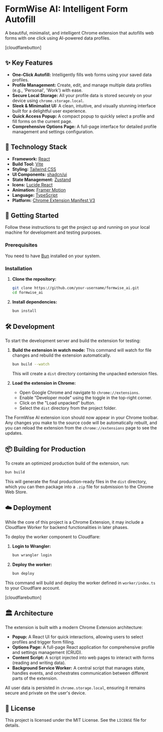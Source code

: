 # FormWise AI: Intelligent Form Autofill

A beautiful, minimalist, and intelligent Chrome extension that autofills web forms with one click using AI-powered data profiles.

[cloudflarebutton]

## ✨ Key Features

-   **One-Click Autofill:** Intelligently fills web forms using your saved data profiles.
-   **Profile Management:** Create, edit, and manage multiple data profiles (e.g., 'Personal', 'Work') with ease.
-   **Secure Local Storage:** All your profile data is stored securely on your device using `chrome.storage.local`.
-   **Sleek & Minimalist UI:** A clean, intuitive, and visually stunning interface built for a delightful user experience.
-   **Quick Access Popup:** A compact popup to quickly select a profile and fill forms on the current page.
-   **Comprehensive Options Page:** A full-page interface for detailed profile management and settings configuration.

## 🚀 Technology Stack

-   **Framework:** [React](https://react.dev/)
-   **Build Tool:** [Vite](https://vitejs.dev/)
-   **Styling:** [Tailwind CSS](https://tailwindcss.com/)
-   **UI Components:** [shadcn/ui](https://ui.shadcn.com/)
-   **State Management:** [Zustand](https://zustand-demo.pmnd.rs/)
-   **Icons:** [Lucide React](https://lucide.dev/)
-   **Animation:** [Framer Motion](https://www.framer.com/motion/)
-   **Language:** [TypeScript](https://www.typescriptlang.org/)
-   **Platform:** [Chrome Extension Manifest V3](https://developer.chrome.com/docs/extensions/mv3/)

## 🔧 Getting Started

Follow these instructions to get the project up and running on your local machine for development and testing purposes.

### Prerequisites

You need to have [Bun](https://bun.sh/) installed on your system.

### Installation

1.  **Clone the repository:**
    ```bash
    git clone https://github.com/your-username/formwise_ai.git
    cd formwise_ai
    ```

2.  **Install dependencies:**
    ```bash
    bun install
    ```

## 🛠️ Development

To start the development server and build the extension for testing:

1.  **Build the extension in watch mode:**
    This command will watch for file changes and rebuild the extension automatically.
    ```bash
    bun build --watch
    ```
    This will create a `dist` directory containing the unpacked extension files.

2.  **Load the extension in Chrome:**
    -   Open Google Chrome and navigate to `chrome://extensions`.
    -   Enable "Developer mode" using the toggle in the top-right corner.
    -   Click on the "Load unpacked" button.
    -   Select the `dist` directory from the project folder.

The FormWise AI extension icon should now appear in your Chrome toolbar. Any changes you make to the source code will be automatically rebuilt, and you can reload the extension from the `chrome://extensions` page to see the updates.

## 📦 Building for Production

To create an optimized production build of the extension, run:

```bash
bun build
```

This will generate the final production-ready files in the `dist` directory, which you can then package into a `.zip` file for submission to the Chrome Web Store.

## ☁️ Deployment

While the core of this project is a Chrome Extension, it may include a Cloudflare Worker for backend functionalities in later phases.

To deploy the worker component to Cloudflare:

1.  **Login to Wrangler:**
    ```bash
    bun wrangler login
    ```

2.  **Deploy the worker:**
    ```bash
    bun deploy
    ```

This command will build and deploy the worker defined in `worker/index.ts` to your Cloudflare account.

[cloudflarebutton]

## 🏛️ Architecture

The extension is built with a modern Chrome Extension architecture:

-   **Popup:** A React UI for quick interactions, allowing users to select profiles and trigger form filling.
-   **Options Page:** A full-page React application for comprehensive profile and settings management (CRUD).
-   **Content Script:** A script injected into web pages to interact with forms (reading and writing data).
-   **Background Service Worker:** A central script that manages state, handles events, and orchestrates communication between different parts of the extension.

All user data is persisted in `chrome.storage.local`, ensuring it remains secure and private on the user's device.

## 📄 License

This project is licensed under the MIT License. See the `LICENSE` file for details.